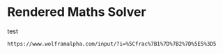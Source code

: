 # Rendered Maths Solver

test
```
https://www.wolframalpha.com/input/?i=%5Cfrac%7B1%7D%7B2%7D%5E5%3D5
```